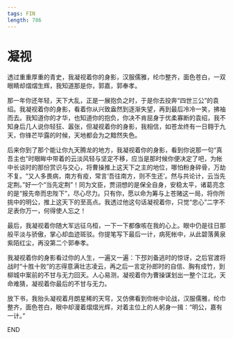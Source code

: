 ```yaml
---
tags: FIN
length: 786
---
```


# 凝视

透过重重厚重的青史，我凝视着你的身影，汉服儒雅，纶巾整齐，面色苍白，一双眼睛却熠熠生辉，我知道那是你，郭嘉，郭奉孝。

那一年你还年轻，天下大乱，正是一展抱负之时，于是你去投奔“四世三公”的袁绍。我凝视着你的身影，看着你从兴致盎然到逐渐失望，再到最后冷冷一笑，拂袖而去。我知道你的才华，也知道你的抱负，你决不肯屈身于优柔寡断的袁绍，我不知身后几人说你轻狂、嚣张，但凝视着你的身影，我相信，如苍龙终有一日翱于九天，你锋芒毕露的时候，天地都会为之黯然失色。

后来你到了那个能让你九天腾龙的地方，我凝视着你的身影，看到你说那一句“真吾主也”时眼眸中带着的云淡风轻与坚定不移，应当是那时候你便决定了吧，为帐中长谈时的那份赏识与交心，将曹操推上这天下之主的地位，哪怕粉身碎骨，万劫不复。“又人多畏病，南方有疫，常言‘吾往南方，则不生还’。然与共论计，云当先定荆。”好一个“当先定荆”！同为文臣，贾诩想的是保全自身，安稳太平，诸葛亮念的是“报先帝而忠陛下”，尽心尽力。只有你，愿以命为筹与上苍赌这一局，将你所挑中的明公，推上这天下的至高点。我透过他这句话凝视着你，只觉“忠心”二字不足表你万一，何得使人忘之！

最后，我凝视着你随大军远征乌桓，一下一下都像咳在我的心上。眼中仍是往日那般平淡与骄傲，掌心却血迹斑驳。你提笔写下最后一计，病死帐中，从此碧落黄泉紫陌红尘，再没第二个郭奉孝。

我凝视着你的身影看过你的人生，一遍又一遍：下邳刘备逃时的惊讶，之后官渡将战时“十胜十败”的志得意满壮志凌云，再之后一言定孙郎时的自信、胸有成竹，到柳城中案前的不甘与无力回天。人心易测，凝视着你为曹操谋划出一整个江北，天命难猜，凝视着你最后的不甘与无力。

放下书，我抬头凝视着月朗星稀的天穹，又仿佛看到你帐中论战，汉服儒雅，纶巾整齐，面色苍白，眼中却漫着熠熠光辉，对着主位上的人躬身一揖：“明公，嘉有一计。”

END
